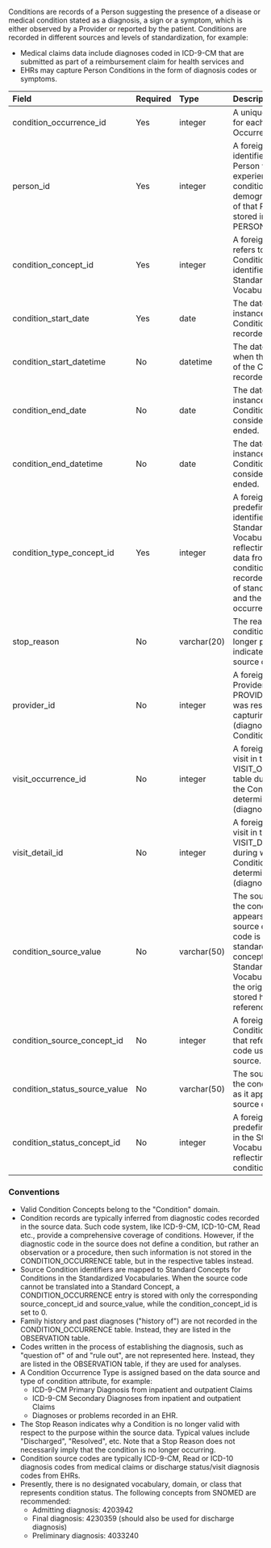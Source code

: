 Conditions are records of a Person suggesting the presence of a disease or medical condition stated as a diagnosis, a sign or a symptom, which is either observed by a Provider or reported by the patient. Conditions are recorded in different sources and levels of standardization, for example:

  * Medical claims data include diagnoses coded in ICD-9-CM that are submitted as part of a reimbursement claim for health services and 
  * EHRs may capture Person Conditions in the form of diagnosis codes or symptoms.

Field|Required|Type|Description
:--------------------------------|:--------|:------------|:------------------------------------------------------------
| condition_occurrence_id        | Yes       | integer      | A unique identifier for each Condition Occurrence event.                                                                                                                                                         |
| person_id                      | Yes       | integer      | A foreign key identifier to the Person who is experiencing the condition. The demographic details of that Person are stored in the PERSON table.                                                                 |
| condition_concept_id           | Yes       | integer      | A foreign key that refers to a Standard Condition Concept identifier in the Standardized Vocabularies.                                                                                                           |
| condition_start_date           | Yes       | date         | The date when the instance of the Condition is recorded.                                                                                                                                                         |
| condition_start_datetime       | No        | datetime     | The date and time when the instance of the Condition is recorded.                                                                                                                                                |
| condition_end_date             | No        | date         | The date when the instance of the Condition is considered to have ended.                                                                                                                                         |
| condition_end_datetime         | No        | date         | The date when the instance of the Condition is considered to have ended.                                                                                                                                         |
| condition_type_concept_id      | Yes       | integer      | A foreign key to the predefined Concept identifier in the Standardized Vocabularies reflecting the source data from which the condition was recorded, the level of standardization, and the type of occurrence.  |
| stop_reason                    | No        | varchar(20)  | The reason that the condition was no longer present, as indicated in the source data.                                                                                                                            |
| provider_id                    | No        | integer      | A foreign key to the Provider in the PROVIDER table who was responsible for capturing (diagnosing) the Condition.                                                                                                |
| visit_occurrence_id            | No        | integer      | A foreign key to the visit in the VISIT_OCCURRENCE table during which the Condition was determined (diagnosed).                                                                                                  |
| visit_detail_id                | No        | integer      | A foreign key to the visit in the VISIT_DETAIL table during which the Condition was determined (diagnosed).                                                                                                           | visit_detail_id            | No        | integer      | A foreign key to the visit in the VISIT_DETAIL table during which the Condition was determined (diagnosed).                                                                                                             |
| condition_source_value         | No        | varchar(50)  | The source code for the condition as it appears in the source data. This code is mapped to a standard condition concept in the Standardized Vocabularies and the original code is stored here for reference.     |
| condition_source_concept_id    | No        | integer      | A foreign key to a Condition Concept that refers to the code used in the source.                                                                                                                                 |
| condition_status_source_value  | No        | varchar(50)  | The source code for the condition status as it appears in the source data.    |
| condition_status_concept_id    | No        | integer      | A foreign key to the predefined Concept in the Standard Vocabulary reflecting the condition status |                                                                                                                               |

### Conventions 

  * Valid Condition Concepts belong to the "Condition" domain. 
  * Condition records are typically inferred from diagnostic codes recorded in the source data. Such code system, like ICD-9-CM, ICD-10-CM, Read etc., provide a comprehensive coverage of conditions. However, if the diagnostic code in the source does not define a condition, but rather an observation or a procedure, then such information is not stored in the CONDITION_OCCURRENCE table, but in the respective tables instead.
  * Source Condition identifiers are mapped to Standard Concepts for Conditions in the Standardized Vocabularies. When the source code cannot be translated into a Standard Concept, a CONDITION_OCCURRENCE entry is stored with only the corresponding source_concept_id and source_value, while the condition_concept_id is set to 0. 
  * Family history and past diagnoses ("history of") are not recorded in the CONDITION_OCCURRENCE table. Instead, they are listed in the OBSERVATION table.
  * Codes written in the process of establishing the diagnosis, such as "question of" of and "rule out", are not represented here.  Instead, they are listed in the OBSERVATION table, if they are used for analyses.
  * A Condition Occurrence Type is assigned based on the data source and type of condition attribute, for example:
    * ICD-9-CM Primary Diagnosis from inpatient and outpatient Claims
    * ICD-9-CM Secondary Diagnoses from inpatient and outpatient Claims
    * Diagnoses or problems recorded in an EHR.
  * The Stop Reason indicates why a Condition is no longer valid with respect to the purpose within the source data. Typical values include "Discharged", "Resolved", etc.  Note that a Stop Reason does not necessarily imply that the condition is no longer occurring.
  * Condition source codes are typically ICD-9-CM, Read or ICD-10 diagnosis codes from medical claims or discharge status/visit diagnosis codes from EHRs.
  * Presently, there is no designated vocabulary, domain, or class that represents condition status. The following concepts from SNOMED are recommended:
    * Admitting diagnosis: 4203942
    * Final diagnosis: 4230359 (should also be used for discharge diagnosis)
    * Preliminary diagnosis: 4033240
